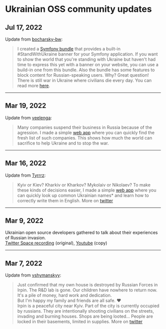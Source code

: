 # Ukrainian OSS community updates

## Jul 17, 2022
Update from [bocharsky-bw](https://github.com/bocharsky-bw):
> I created a [Symfony bundle](https://github.com/bocharsky-bw/stand-with-ukraine-bundle) that provides a built-in
#StandWithUkraine banner for your Symfony application. If you want to show the world that you're standing with Ukraine
but haven't had time to express this yet with a banner on your website, you can use a build-in one from this bundle.
Also the bundle has some features to block content for Russian-speaking users. Why? Great question!
There is still war in Ukraine where civilians die every day. You can read more [here](https://github.com/bocharsky-bw/stand-with-ukraine-bundle#standwithukrainebundle).

---

## Mar 19, 2022
Update from [veelenga](https://github.com/veelenga):
> Many companies suspend their business in Russia because of the agression.
I made a simple [web app](https://veelenga.github.io/rblist/) where you can quickly find the fresh list of such companies.
This shows how much the world can sacrifice to help Ukraine and to stop the war.

---

## Mar 16, 2022
Update from [Tyrrrz](https://github.com/Tyrrrz):
> Kyiv or Kiev? Kharkiv or Kharkov? Mykolaiv or Nikolaev?
To make these kinds of decisions easier, I made a simple [web app](https://spellingukraine.com/) where you can quickly look up common Ukrainian names* and learn how to correctly write them in English. More on [twitter](https://twitter.com/Tyrrrz/status/1504035025200762883)

---

## Mar 9, 2022
Ukrainian open source developers gathered to talk about their experiences of Russian invasion.  
[Twitter Space recording](https://twitter.com/denysdovhan/status/1501486563842211843) (original), [Youtube](https://www.youtube.com/watch?v=LeG09zu_p_g) (copy)

---

## Mar 7, 2022
Update from [vshymanskyy](https://github.com/vshymanskyy):

> Just confirmed that my own house is destroyed by Russian Forces in Irpin. The R&D lab is gone.
Our children have nowhere to return now. It's a pile of money, hard work and dedication.  
But I'm happy my family and friends are all safe. ❤️  
Irpin is a peaceful city near Kyiv. Part of the city is currently occupied by russians.
They are intentionally shooting civilians on the streets, invading and burning houses. Shops are being looted...
People are locked in their basements, limited in supplies. More on [twitter](https://twitter.com/vshymanskyy/status/1512438413357719564)
